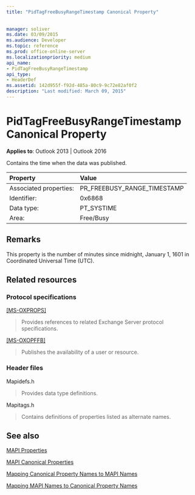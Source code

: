 ```yaml
---
title: "PidTagFreeBusyRangeTimestamp Canonical Property"
 
 
manager: soliver
ms.date: 03/09/2015
ms.audience: Developer
ms.topic: reference
ms.prod: office-online-server
ms.localizationpriority: medium
api_name:
- PidTagFreeBusyRangeTimestamp
api_type:
- HeaderDef
ms.assetid: 142d955f-f92d-485a-80c9-9c72e82af0f2
description: "Last modified: March 09, 2015"
---
```


# PidTagFreeBusyRangeTimestamp Canonical Property

  
  
**Applies to**: Outlook 2013 | Outlook 2016 
  
Contains the time when the data was published.
  
|Property|Value|
|:-----|:-----|
|Associated properties:  <br/> |PR_FREEBUSY_RANGE_TIMESTAMP  <br/> |
|Identifier:  <br/> |0x6868  <br/> |
|Data type:  <br/> |PT_SYSTIME  <br/> |
|Area:  <br/> |Free/Busy  <br/> |
   
## Remarks

This property is the number of minutes since midnight, January 1, 1601 in Coordinated Universal Time (UTC).
  
## Related resources

### Protocol specifications

[[MS-OXPROPS]](https://msdn.microsoft.com/library/f6ab1613-aefe-447d-a49c-18217230b148%28Office.15%29.aspx)
  
> Provides references to related Exchange Server protocol specifications.
    
[[MS-OXOPFFB]](https://msdn.microsoft.com/library/1a527299-7211-4d27-a74c-b69bd0746320%28Office.15%29.aspx)
  
> Publishes the availability of a user or resource.
    
### Header files

Mapidefs.h
  
> Provides data type definitions.
    
Mapitags.h
  
> Contains definitions of properties listed as alternate names.
    
## See also



[MAPI Properties](mapi-properties.md)
  
[MAPI Canonical Properties](mapi-canonical-properties.md)
  
[Mapping Canonical Property Names to MAPI Names](mapping-canonical-property-names-to-mapi-names.md)
  
[Mapping MAPI Names to Canonical Property Names](mapping-mapi-names-to-canonical-property-names.md)

